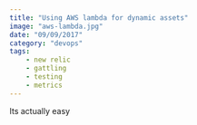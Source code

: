 ```yaml
---
title: "Using AWS lambda for dynamic assets"
image: "aws-lambda.jpg"
date: "09/09/2017"
category: "devops"
tags:
    - new relic
    - gattling
    - testing
    - metrics
---
```


Its actually easy

